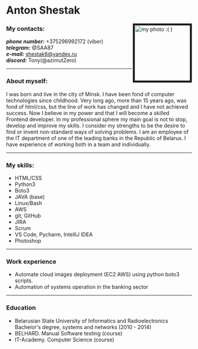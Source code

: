 # Anton Shestak  

<img  src="https://media.licdn.com/dms/image/D4E03AQE0z0WMUI6U_A/profile-displayphoto-shrink_400_400/0/1674387513055?e=1683763200&v=beta&t=KOmB_WY7enAta-TbJiB5d9B2Ec2LShMZ8QQCaGr4FQA" size="10px" border="5px solid black" width="150px" height="150px" align="right" alt="my photo :( )">  

### My contacts:
***phone number:*** +375296992172 (viber)  
***telegram:*** @SAA87  
***e-mail:*** shestak6@yandex.ru  
***discord:*** Tony(@azimutZero)  

---

### About myself:
I was born and live in the city of Minsk. I have been fond of computer technologies since childhood. Very long ago, more than 15 years ago, was fond of html/css, but the line of work has changed and I have not achieved success. Now I believe in my power and that I will become a skilled Frontend developer.
In my professional sphere my main goal is not to stop, develop and improve my skills. I consider my strengths to be the desire to find or invent non-standard ways of solving problems. I am an employee of the IT department of one of the leading banks in the Republic of Belarus.
I have experience of working both in a team and individually.

---

### My skills:
* HTML/CSS
* Python3
* Boto3
* JAVA (base)
* Linux/Bash
* AWS
* git, GitHub
* JIRA
* Scrum
* VS Code, Pycharm, IntelliJ IDEA
* Photoshop

---

### Work experience
* Automate cloud images deployment (EC2 AWS) using python boto3 scripts.
* Automation of systems operation in the banking sector

---

### Education
* Belarusian State University of Informatics and Radioelectronics
Bachelor's degree, systems and networks
(2010 - 2014)
* BELHARD. Manual Software testing (course)
* IT-Academy. Computer Science (course)
